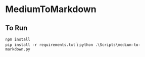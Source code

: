 # MediumToMarkdown

## To Run
`npm install` \
`pip install -r requirements.txt` \ 
`python .\Scripts\medium-to-markdown.py`
